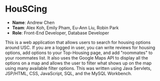 # HouSCing

- **Name**: Andrew Chen
- **Team**: Alex Koh, Emily Pham, Eu-Ann Liu, Robin Park
- **Role**: Front-End Developer, Database Developer

This is a web application that allows users to search for housing options around USC. If you are a logged in user, you can write reviews for housing options, add options to your Top-Housing page, and add "roommates" to your roommates list. It also uses the Google Maps API to display all the options on a map and allows the user to filter what shows up on the map using many available filter options. This was written using Java Servlets, JSP/HTML, CSS, JavaScript, SQL, and the MySQL Workbench.

